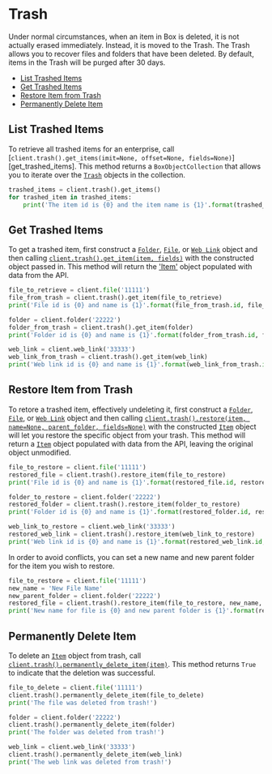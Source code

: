 Trash
=====

Under normal circumstances, when an item in Box is deleted, it is not actually erased immediately. Instead, it is
moved to the Trash. The Trash allows you to recover files and folders that have been deleted. By default, items in
the Trash will be purged after 30 days.

<!-- START doctoc generated TOC please keep comment here to allow auto update -->
<!-- DON'T EDIT THIS SECTION, INSTEAD RE-RUN doctoc TO UPDATE -->


- [List Trashed Items](#list-trashed-items)
- [Get Trashed Items](#get-trashed-items)
- [Restore Item from Trash](#restore-item-from-trash)
- [Permanently Delete Item](#permanently-delete-item)

<!-- END doctoc generated TOC please keep comment here to allow auto update -->

List Trashed Items
------------------

To retrieve all trashed items for an enterprise, call [`client.trash().get_items(imit=None, offset=None, fields=None)`][get_trashed_items]. This method returns a `BoxObjectCollection` that allows you to iterate over the [`Trash`][trash] objects in the collection.

```python
trashed_items = client.trash().get_items()
for trashed_item in trashed_items:
    print('The item id is {0} and the item name is {1}'.format(trashed_item.id, trashed_item.name))
```

[get_trashed_item]: https://box-python-sdk.readthedocs.io/en/latest/boxsdk.object.html#boxsdk.object.trash.Trash.get_trashed_items
[trash]: https://box-python-sdk.readthedocs.io/en/latest/boxsdk.object.html#boxsdk.object.trash.Trash

Get Trashed Items
-----------------

To get a trashed item, first construct a [`Folder`][folder_class], [`File`][file_class], or [`Web Link`][web_link_class] object and then calling [`client.trash().get_item(item, fields)`][get_item] with the constructed object passed in. This method will return the ['Item'][item] object populated with data from the API.

```python
file_to_retrieve = client.file('11111')
file_from_trash = client.trash().get_item(file_to_retrieve)
print('File id is {0} and name is {1}'.format(file_from_trash.id, file_from_trash.name))
```

```python
folder = client.folder('22222')
folder_from_trash = client.trash().get_item(folder)
print('Folder id is {0} and name is {1}'.format(folder_from_trash.id, folder_from_trash.name))
```

```python
web_link = client.web_link('33333')
web_link_from_trash = client.trash().get_item(web_link)
print('Web link id is {0} and name is {1}'.format(web_link_from_trash.id, web_link_from_trash.name))
```

[folder_class]: https://box-python-sdk.readthedocs.io/en/latest/boxsdk.object.html#boxsdk.object.folder.Folder
[file_class]: https://box-python-sdk.readthedocs.io/en/latest/boxsdk.object.html#boxsdk.object.file.File
[web_link_class]: https://box-python-sdk.readthedocs.io/en/latest/boxsdk.object.html#boxsdk.object.web_link.WebLink
[item]: https://box-python-sdk.readthedocs.io/en/latest/boxsdk.object.html#boxsdk.object.item.Item
[get_item]: https://box-python-sdk.readthedocs.io/en/latest/boxsdk.object.html#boxsdk.object.trash.Trash.get_item

Restore Item from Trash
-----------------------

To retore a trashed item, effectively undeleting it, first construct a [`Folder`][folder_class], [`File`][file_class], or [`Web Link`][web_link_class] object and then calling [`client.trash().restore(item, name=None, parent_folder, fields=None)`][restore_item] with the constructed [`Item`][item_class] object will let you restore the specific object from your trash. This method will return a [`Item`][item_class] object populated with data from the API, leaving the original object unmodified.

```python
file_to_restore = client.file('11111')
restored_file = client.trash().restore_item(file_to_restore)
print('File id is {0} and name is {1}'.format(restored_file.id, restored_file.name))
```

```python
folder_to_restore = client.folder('22222')
restored_folder = client.trash().restore_item(folder_to_restore)
print('Folder id is {0} and name is {1}'.format(restored_folder.id, restored_folder.name))
```

```python
web_link_to_restore = client.web_link('33333')
restored_web_link = client.trash().restore_item(web_link_to_restore)
print('Web link id is {0} and name is {1}'.format(restored_web_link.id, restored_web_link.name))
```

In order to avoid conflicts, you can set a new name and new parent folder for the item you wish to restore.

```python
file_to_restore = client.file('11111')
new_name = 'New File Name'
new_parent_folder = client.folder('22222')
restored_file = client.trash().restore_item(file_to_restore, new_name, new_parent_folder)
print('New name for file is {0} and new parent folder is {1}'.format(restored_file.name, restored_file.parent.name))
```

[folder_class]: https://box-python-sdk.readthedocs.io/en/latest/boxsdk.object.html#boxsdk.object.folder.Folder
[file_class]: https://box-python-sdk.readthedocs.io/en/latest/boxsdk.object.html#boxsdk.object.file.File
[web_link_class]: https://box-python-sdk.readthedocs.io/en/latest/boxsdk.object.html#boxsdk.object.web_link.WebLink
[item_class]: https://box-python-sdk.readthedocs.io/en/latest/boxsdk.object.html#boxsdk.object.item.Item
[restore_item]: https://box-python-sdk.readthedocs.io/en/latest/boxsdk.object.html#boxsdk.object.trash.Trash.restore_item

Permanently Delete Item
-----------------------

To delete an [`Item`][item_class] object from trash, call [`client.trash().permanently_delete_item(item)`][delete]. This method returns `True` to indicate that the deletion was successful.

```python
file_to_delete = client.file('11111')
client.trash().permanently_delete_item(file_to_delete)
print('The file was deleted from trash!')
```

```python
folder = client.folder('22222')
client.trash().permanently_delete_item(folder)
print('The folder was deleted from trash!')
```

```python
web_link = client.web_link('33333')
client.trash().permanently_delete_item(web_link)
print('The web link was deleted from trash!')
```

[item_class]: https://box-python-sdk.readthedocs.io/en/latest/boxsdk.object.html#boxsdk.object.item.Item
[delete]: https://box-python-sdk.readthedocs.io/en/latest/boxsdk.object.html#boxsdk.object.trash.Trash.permanently_delete()
